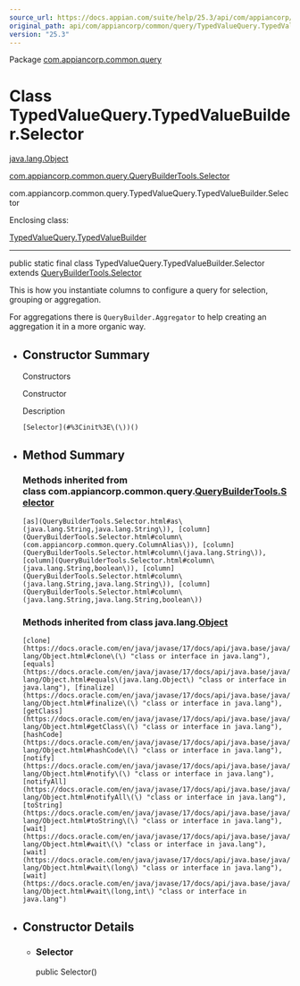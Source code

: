 ```yaml
---
source_url: https://docs.appian.com/suite/help/25.3/api/com/appiancorp/common/query/TypedValueQuery.TypedValueBuilder.Selector.html
original_path: api/com/appiancorp/common/query/TypedValueQuery.TypedValueBuilder.Selector.html
version: "25.3"
---
```


Package [com.appiancorp.common.query](package-summary.html)

# Class TypedValueQuery.TypedValueBuilder.Selector

[java.lang.Object](https://docs.oracle.com/en/java/javase/17/docs/api/java.base/java/lang/Object.html "class or interface in java.lang")

[com.appiancorp.common.query.QueryBuilderTools.Selector](QueryBuilderTools.Selector.html "class in com.appiancorp.common.query")

com.appiancorp.common.query.TypedValueQuery.TypedValueBuilder.Selector

Enclosing class:

[TypedValueQuery.TypedValueBuilder](TypedValueQuery.TypedValueBuilder.html "class in com.appiancorp.common.query")

* * *

public static final class TypedValueQuery.TypedValueBuilder.Selector extends [QueryBuilderTools.Selector](QueryBuilderTools.Selector.html "class in com.appiancorp.common.query")

This is how you instantiate columns to configure a query for selection, grouping or aggregation.

For aggregations there is `QueryBuilder.Aggregator` to help creating an aggregation it in a more organic way.

-   ## Constructor Summary

    Constructors

    Constructor

    Description

    `[Selector](#%3Cinit%3E\(\))()`

-   ## Method Summary

    ### Methods inherited from class com.appiancorp.common.query.[QueryBuilderTools.Selector](QueryBuilderTools.Selector.html "class in com.appiancorp.common.query")

    `[as](QueryBuilderTools.Selector.html#as\(java.lang.String,java.lang.String\)), [column](QueryBuilderTools.Selector.html#column\(com.appiancorp.common.query.ColumnAlias\)), [column](QueryBuilderTools.Selector.html#column\(java.lang.String\)), [column](QueryBuilderTools.Selector.html#column\(java.lang.String,boolean\)), [column](QueryBuilderTools.Selector.html#column\(java.lang.String,java.lang.String\)), [column](QueryBuilderTools.Selector.html#column\(java.lang.String,java.lang.String,boolean\))`

    ### Methods inherited from class java.lang.[Object](https://docs.oracle.com/en/java/javase/17/docs/api/java.base/java/lang/Object.html "class or interface in java.lang")

    `[clone](https://docs.oracle.com/en/java/javase/17/docs/api/java.base/java/lang/Object.html#clone\(\) "class or interface in java.lang"), [equals](https://docs.oracle.com/en/java/javase/17/docs/api/java.base/java/lang/Object.html#equals\(java.lang.Object\) "class or interface in java.lang"), [finalize](https://docs.oracle.com/en/java/javase/17/docs/api/java.base/java/lang/Object.html#finalize\(\) "class or interface in java.lang"), [getClass](https://docs.oracle.com/en/java/javase/17/docs/api/java.base/java/lang/Object.html#getClass\(\) "class or interface in java.lang"), [hashCode](https://docs.oracle.com/en/java/javase/17/docs/api/java.base/java/lang/Object.html#hashCode\(\) "class or interface in java.lang"), [notify](https://docs.oracle.com/en/java/javase/17/docs/api/java.base/java/lang/Object.html#notify\(\) "class or interface in java.lang"), [notifyAll](https://docs.oracle.com/en/java/javase/17/docs/api/java.base/java/lang/Object.html#notifyAll\(\) "class or interface in java.lang"), [toString](https://docs.oracle.com/en/java/javase/17/docs/api/java.base/java/lang/Object.html#toString\(\) "class or interface in java.lang"), [wait](https://docs.oracle.com/en/java/javase/17/docs/api/java.base/java/lang/Object.html#wait\(\) "class or interface in java.lang"), [wait](https://docs.oracle.com/en/java/javase/17/docs/api/java.base/java/lang/Object.html#wait\(long\) "class or interface in java.lang"), [wait](https://docs.oracle.com/en/java/javase/17/docs/api/java.base/java/lang/Object.html#wait\(long,int\) "class or interface in java.lang")`

-   ## Constructor Details

    -   ### Selector

        public Selector()